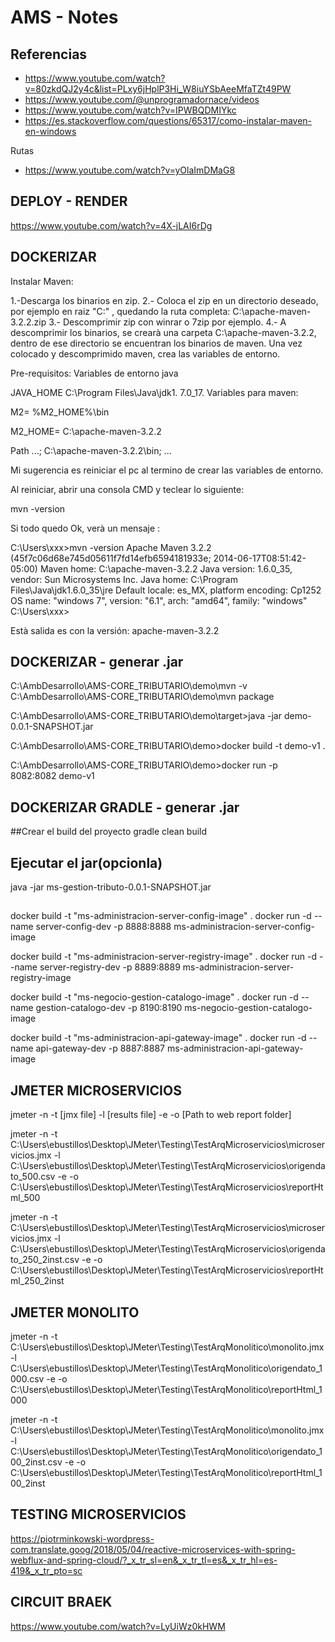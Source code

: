 # AMS - Notes

## Referencias
* https://www.youtube.com/watch?v=80zkdQJ2y4c&list=PLxy6jHplP3Hi_W8iuYSbAeeMfaTZt49PW
* https://www.youtube.com/@unprogramadornace/videos
* https://www.youtube.com/watch?v=IPWBQDMIYkc
* https://es.stackoverflow.com/questions/65317/como-instalar-maven-en-windows

Rutas
* https://www.youtube.com/watch?v=yOlaImDMaG8



## DEPLOY - RENDER
https://www.youtube.com/watch?v=4X-jLAI6rDg


## DOCKERIZAR

Instalar Maven:

1.-Descarga los binarios en zip.
2.- Coloca el zip en un directorio deseado, por ejemplo en raiz "C:\" , quedando la ruta completa: C:\apache-maven-3.2.2.zip
3.- Descomprimir zip con winrar o 7zip por ejemplo.
4.- A descomprimir los binarios, se crearà una carpeta C:\apache-maven-3.2.2, dentro de ese directorio se encuentran los binarios de maven.
Una vez colocado y descomprimido maven, crea las variables de entorno.

Pre-requisitos: Variables de entorno java

JAVA_HOME C:\Program Files\Java\jdk1. 7.0_17.
Variables para maven:

M2= %M2_HOME%\bin

M2_HOME= C:\apache-maven-3.2.2

Path ...; C:\apache-maven-3.2.2\bin; ...

Mi sugerencia es reiniciar el pc al termino de crear las variables de entorno.

Al reiniciar, abrir una consola CMD y teclear lo siguiente:

mvn -version

Si todo quedo Ok, verà un mensaje :

C:\Users\xxx>mvn -version Apache Maven 3.2.2 (45f7c06d68e745d05611f7fd14efb6594181933e; 2014-06-17T08:51:42-05:00) Maven home: C:\apache-maven-3.2.2 Java version: 1.6.0_35, vendor: Sun Microsystems Inc. Java home: C:\Program Files\Java\jdk1.6.0_35\jre Default locale: es_MX, platform encoding: Cp1252 OS name: "windows 7", version: "6.1", arch: "amd64", family: "windows" C:\Users\xxx>

Està salida es con la versión: apache-maven-3.2.2

## DOCKERIZAR - generar .jar

C:\AmbDesarrollo\AMS-CORE_TRIBUTARIO\demo\mvn -v
C:\AmbDesarrollo\AMS-CORE_TRIBUTARIO\demo\mvn package

C:\AmbDesarrollo\AMS-CORE_TRIBUTARIO\demo\target>java -jar demo-0.0.1-SNAPSHOT.jar

C:\AmbDesarrollo\AMS-CORE_TRIBUTARIO\demo>docker build -t demo-v1 .

C:\AmbDesarrollo\AMS-CORE_TRIBUTARIO\demo>docker run -p 8082:8082 demo-v1



## DOCKERIZAR GRADLE - generar .jar
##Crear el build del proyecto
	gradle clean build

## Ejecutar el jar(opcionla)
java -jar ms-gestion-tributo-0.0.1-SNAPSHOT.jar

## 
docker build -t "ms-administracion-server-config-image" .
docker run -d --name server-config-dev -p 8888:8888 ms-administracion-server-config-image


docker build -t "ms-administracion-server-registry-image" .
docker run -d --name server-registry-dev -p 8889:8889 ms-administracion-server-registry-image

docker build -t "ms-negocio-gestion-catalogo-image" .
docker run -d --name gestion-catalogo-dev -p 8190:8190 ms-negocio-gestion-catalogo-image

docker build -t "ms-administracion-api-gateway-image" .
docker run -d --name api-gateway-dev -p 8887:8887 ms-administracion-api-gateway-image

## JMETER MICROSERVICIOS 
 jmeter -n -t [jmx file] -l [results file] -e -o [Path to web report folder]

 jmeter -n -t C:\Users\ebustillos\Desktop\JMeter\Testing\TestArqMicroservicios\microservicios.jmx -l C:\Users\ebustillos\Desktop\JMeter\Testing\TestArqMicroservicios\origendato_500.csv -e -o C:\Users\ebustillos\Desktop\JMeter\Testing\TestArqMicroservicios\reportHtml_500
 
 jmeter -n -t C:\Users\ebustillos\Desktop\JMeter\Testing\TestArqMicroservicios\microservicios.jmx -l C:\Users\ebustillos\Desktop\JMeter\Testing\TestArqMicroservicios\origendato_250_2inst.csv -e -o C:\Users\ebustillos\Desktop\JMeter\Testing\TestArqMicroservicios\reportHtml_250_2inst
 
## JMETER MONOLITO 
jmeter -n -t C:\Users\ebustillos\Desktop\JMeter\Testing\TestArqMonolitico\monolito.jmx -l C:\Users\ebustillos\Desktop\JMeter\Testing\TestArqMonolitico\origendato_1000.csv -e -o C:\Users\ebustillos\Desktop\JMeter\Testing\TestArqMonolitico\reportHtml_1000

jmeter -n -t C:\Users\ebustillos\Desktop\JMeter\Testing\TestArqMonolitico\monolito.jmx -l C:\Users\ebustillos\Desktop\JMeter\Testing\TestArqMonolitico\origendato_100_2inst.csv -e -o C:\Users\ebustillos\Desktop\JMeter\Testing\TestArqMonolitico\reportHtml_100_2inst
 



## TESTING MICROSERVICIOS 
https://piotrminkowski-wordpress-com.translate.goog/2018/05/04/reactive-microservices-with-spring-webflux-and-spring-cloud/?_x_tr_sl=en&_x_tr_tl=es&_x_tr_hl=es-419&_x_tr_pto=sc

## CIRCUIT BRAEK 

https://www.youtube.com/watch?v=LyUiWz0kHWM




